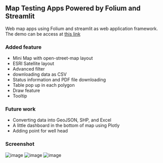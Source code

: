 ## Map Testing Apps Powered by Folium and Streamlit

Web map apps using Folium and streamlit as web application framework. The demo can be access at [this link](https://nrasif-streamlit-map-testing-app-3c4l7b.streamlit.app/)

### Added feature
- Mini Map with open-street-map layout
- ESRI Satellite layout
- Advanced filter
- downloading data as CSV
- Status information and PDF file downloading
- Table pop up in each polygon
- Draw feature
- Tooltip

### Future work
- Converting data into GeoJSON, SHP, and Excel
- A little dashboard in the bottom of map using Plotly
- Adding point for well head

### Screenshot
![image](https://user-images.githubusercontent.com/64336363/217723989-9b1e01b1-749d-4647-a690-27279c640fbd.png)
![image](https://user-images.githubusercontent.com/64336363/217724060-40daf043-cc27-4111-8ac1-20a97cc2c2dc.png)
![image](https://user-images.githubusercontent.com/64336363/217724099-77e635c3-8dfd-458e-ae85-da36b7bd3f76.png)
